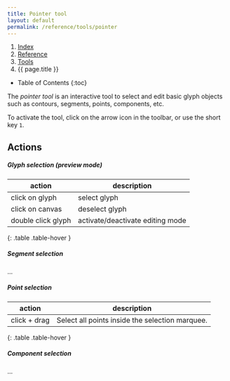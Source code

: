 ```yaml
---
title: Pointer tool
layout: default
permalink: /reference/tools/pointer
---
```


<nav aria-label="breadcrumb">
  <ol class="breadcrumb small">
    <li class="breadcrumb-item"><a href="{{ site.url }}">Index</a></li>
    <li class="breadcrumb-item"><a href="../../../reference">Reference</a></li>
    <li class="breadcrumb-item"><a href="../tools/">Tools</a></li>
    <li class="breadcrumb-item active" aria-current="page">{{ page.title }}</li>
  </ol>
</nav>

* Table of Contents
{:toc}


The *pointer tool* is an interactive tool to select and edit basic glyph objects such as contours, segments, points, components, etc.

To activate the tool, click on the arrow icon in the toolbar, or use the short key `1`. 


Actions
-------

##### Glyph selection (preview mode)

| action             | description                      |
|--------------------|----------------------------------|
| click on glyph     | select glyph                     |
| click on canvas    | deselect glyph                   |
| double click glyph | activate/deactivate editing mode | 
{: .table .table-hover }

##### Segment selection

...

##### Point selection

| action       | description                                      |
|--------------|--------------------------------------------------|
| click + drag | Select all points inside the selection marquee.  |
{: .table .table-hover }


##### Component selection

...

